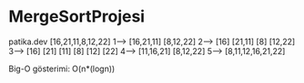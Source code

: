 # MergeSortProjesi
patika.dev
            [16,21,11,8,12,22]
1--> [16,21,11]         [8,12,22]
2--> [16] [21,11]       [8] [12,22]
3--> [16] [21] [11]     [8] [12] [22]
4--> [11,16,21]         [8,12,22]
5--> [8,11,12,16,21,22]

Big-O gösterimi: O(n*(logn))